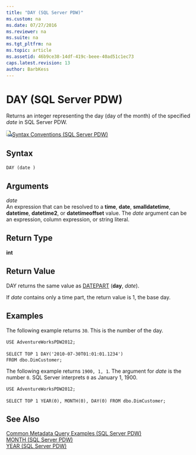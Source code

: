 ```yaml
---
title: "DAY (SQL Server PDW)"
ms.custom: na
ms.date: 07/27/2016
ms.reviewer: na
ms.suite: na
ms.tgt_pltfrm: na
ms.topic: article
ms.assetid: 46b9ce38-14df-419c-beee-40ad51c1ec73
caps.latest.revision: 13
author: BarbKess
---
```

# DAY (SQL Server PDW)
Returns an integer representing the day (day of the month) of the specified *date* in SQL Server PDW.  
  
![Topic link icon](../sqlpdw/media/Topic_Link.gif "Topic_Link")[Syntax Conventions &#40;SQL Server PDW&#41;](../sqlpdw/syntax-conventions-sql-server-pdw.md)  
  
## Syntax  
  
```  
DAY (date )  
```  
  
## Arguments  
*date*  
An expression that can be resolved to a **time**, **date**, **smalldatetime**, **datetime**, **datetime2**, or **datetimeoffset** value. The *date* argument can be an expression, column expression, or string literal.  
  
## Return Type  
**int**  
  
## Return Value  
DAY returns the same value as [DATEPART](../sqlpdw/datepart-sql-server-pdw.md) (**day**, *date*).  
  
If *date* contains only a time part, the return value is 1, the base day.  
  
## Examples  
The following example returns `30`. This is the number of the day.  
  
```  
USE AdventureWorksPDW2012;  
  
SELECT TOP 1 DAY('2010-07-30T01:01:01.1234')   
FROM dbo.DimCustomer;  
```  
  
The following example returns `1900, 1, 1`. The argument for *date* is the number `0`. SQL Server interprets `0` as January 1, 1900.  
  
```  
USE AdventureWorksPDW2012;  
  
SELECT TOP 1 YEAR(0), MONTH(0), DAY(0) FROM dbo.DimCustomer;  
```  
  
## See Also  
[Common Metadata Query Examples &#40;SQL Server PDW&#41;](../sqlpdw/common-metadata-query-examples-sql-server-pdw.md)  
[MONTH &#40;SQL Server PDW&#41;](../sqlpdw/month-sql-server-pdw.md)  
[YEAR &#40;SQL Server PDW&#41;](../sqlpdw/year-sql-server-pdw.md)  
  
